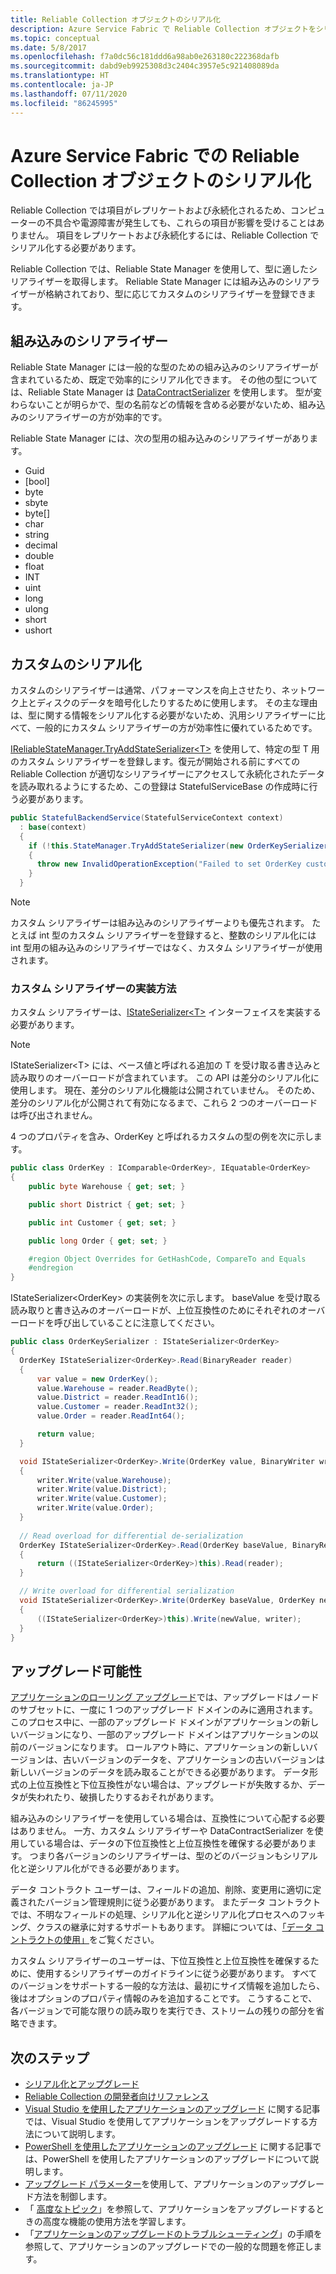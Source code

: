 ```yaml
---
title: Reliable Collection オブジェクトのシリアル化
description: Azure Service Fabric で Reliable Collection オブジェクトをシリアル化する規定の方法や、カスタムのシリアル化を定義する方法をなどについて説明します。
ms.topic: conceptual
ms.date: 5/8/2017
ms.openlocfilehash: f7a0dc56c181ddd6a98ab0e263180c222368dafb
ms.sourcegitcommit: dabd9eb9925308d3c2404c3957e5c921408089da
ms.translationtype: HT
ms.contentlocale: ja-JP
ms.lasthandoff: 07/11/2020
ms.locfileid: "86245995"
---
```

# <a name="reliable-collection-object-serialization-in-azure-service-fabric"></a>Azure Service Fabric での Reliable Collection オブジェクトのシリアル化
Reliable Collection では項目がレプリケートおよび永続化されるため、コンピューターの不具合や電源障害が発生しても、これらの項目が影響を受けることはありません。
項目をレプリケートおよび永続化するには、Reliable Collection でシリアル化する必要があります。

Reliable Collection では、Reliable State Manager を使用して、型に適したシリアライザーを取得します。
Reliable State Manager には組み込みのシリアライザーが格納されており、型に応じてカスタムのシリアライザーを登録できます。

## <a name="built-in-serializers"></a>組み込みのシリアライザー

Reliable State Manager には一般的な型のための組み込みのシリアライザーが含まれているため、既定で効率的にシリアル化できます。 その他の型については、Reliable State Manager は [DataContractSerializer](/dotnet/api/system.runtime.serialization.datacontractserializer?view=netcore-3.1) を使用します。
型が変わらないことが明らかで、型の名前などの情報を含める必要がないため、組み込みのシリアライザーの方が効率的です。

Reliable State Manager には、次の型用の組み込みのシリアライザーがあります。 
- Guid
- [bool]
- byte
- sbyte
- byte[]
- char
- string
- decimal
- double
- float
- INT
- uint
- long
- ulong
- short
- ushort

## <a name="custom-serialization"></a>カスタムのシリアル化

カスタムのシリアライザーは通常、パフォーマンスを向上させたり、ネットワーク上とディスクのデータを暗号化したりするために使用します。 その主な理由は、型に関する情報をシリアル化する必要がないため、汎用シリアライザーに比べて、一般的にカスタム シリアライザーの方が効率性に優れているためです。 

[IReliableStateManager.TryAddStateSerializer\<T>](/dotnet/api/microsoft.servicefabric.data.ireliablestatemanager.tryaddstateserializer) を使用して、特定の型 T 用のカスタム シリアライザーを登録します。復元が開始される前にすべての Reliable Collection が適切なシリアライザーにアクセスして永続化されたデータを読み取れるようにするため、この登録は StatefulServiceBase の作成時に行う必要があります。

```csharp
public StatefulBackendService(StatefulServiceContext context)
  : base(context)
  {
    if (!this.StateManager.TryAddStateSerializer(new OrderKeySerializer()))
    {
      throw new InvalidOperationException("Failed to set OrderKey custom serializer");
    }
  }
```

> [!NOTE]
> カスタム シリアライザーは組み込みのシリアライザーよりも優先されます。 たとえば int 型のカスタム シリアライザーを登録すると、整数のシリアル化には int 型用の組み込みのシリアライザーではなく、カスタム シリアライザーが使用されます。

### <a name="how-to-implement-a-custom-serializer"></a>カスタム シリアライザーの実装方法

カスタム シリアライザーは、[IStateSerializer\<T>](/dotnet/api/microsoft.servicefabric.data.istateserializer-1) インターフェイスを実装する必要があります。

> [!NOTE]
> IStateSerializer\<T> には、ベース値と呼ばれる追加の T を受け取る書き込みと読み取りのオーバーロードが含まれています。 この API は差分のシリアル化に使用します。 現在、差分のシリアル化機能は公開されていません。 そのため、差分のシリアル化が公開されて有効になるまで、これら 2 つのオーバーロードは呼び出されません。

4 つのプロパティを含み、OrderKey と呼ばれるカスタムの型の例を次に示します。

```csharp
public class OrderKey : IComparable<OrderKey>, IEquatable<OrderKey>
{
    public byte Warehouse { get; set; }

    public short District { get; set; }

    public int Customer { get; set; }

    public long Order { get; set; }

    #region Object Overrides for GetHashCode, CompareTo and Equals
    #endregion
}
```

IStateSerializer\<OrderKey> の実装例を次に示します。
baseValue を受け取る読み取りと書き込みのオーバーロードが、上位互換性のためにそれぞれのオーバーロードを呼び出していることに注意してください。

```csharp
public class OrderKeySerializer : IStateSerializer<OrderKey>
{
  OrderKey IStateSerializer<OrderKey>.Read(BinaryReader reader)
  {
      var value = new OrderKey();
      value.Warehouse = reader.ReadByte();
      value.District = reader.ReadInt16();
      value.Customer = reader.ReadInt32();
      value.Order = reader.ReadInt64();

      return value;
  }

  void IStateSerializer<OrderKey>.Write(OrderKey value, BinaryWriter writer)
  {
      writer.Write(value.Warehouse);
      writer.Write(value.District);
      writer.Write(value.Customer);
      writer.Write(value.Order);
  }
  
  // Read overload for differential de-serialization
  OrderKey IStateSerializer<OrderKey>.Read(OrderKey baseValue, BinaryReader reader)
  {
      return ((IStateSerializer<OrderKey>)this).Read(reader);
  }

  // Write overload for differential serialization
  void IStateSerializer<OrderKey>.Write(OrderKey baseValue, OrderKey newValue, BinaryWriter writer)
  {
      ((IStateSerializer<OrderKey>)this).Write(newValue, writer);
  }
}
```

## <a name="upgradability"></a>アップグレード可能性
[アプリケーションのローリング アップグレード](service-fabric-application-upgrade.md)では、アップグレードはノードのサブセットに、一度に 1 つのアップグレード ドメインのみに適用されます。 このプロセス中に、一部のアップグレード ドメインがアプリケーションの新しいバージョンになり、一部のアップグレード ドメインはアプリケーションの以前のバージョンになります。 ロールアウト時に、アプリケーションの新しいバージョンは、古いバージョンのデータを、アプリケーションの古いバージョンは新しいバージョンのデータを読み取ることができる必要があります。 データ形式の上位互換性と下位互換性がない場合は、アップグレードが失敗するか、データが失われたり、破損したりするおそれがあります。

組み込みのシリアライザーを使用している場合は、互換性について心配する必要はありません。
一方、カスタム シリアライザーや DataContractSerializer を使用している場合は、データの下位互換性と上位互換性を確保する必要があります。
つまり各バージョンのシリアライザーは、型のどのバージョンもシリアル化と逆シリアル化ができる必要があります。

データ コントラクト ユーザーは、フィールドの追加、削除、変更用に適切に定義されたバージョン管理規則に従う必要があります。 またデータ コントラクトでは、不明なフィールドの処理、シリアル化と逆シリアル化プロセスへのフッキング、クラスの継承に対するサポートもあります。 詳細については、[「データ コントラクトの使用」](/dotnet/framework/wcf/feature-details/using-data-contracts)をご覧ください。

カスタム シリアライザーのユーザーは、下位互換性と上位互換性を確保するために、使用するシリアライザーのガイドラインに従う必要があります。
すべてのバージョンをサポートする一般的な方法は、最初にサイズ情報を追加したら、後はオプションのプロパティ情報のみを追加することです。
こうすることで、各バージョンで可能な限りの読み取りを実行でき、ストリームの残りの部分を省略できます。

## <a name="next-steps"></a>次のステップ
  * [シリアル化とアップグレード](service-fabric-application-upgrade-data-serialization.md)
  * [Reliable Collection の開発者向けリファレンス](/dotnet/api/microsoft.servicefabric.data.collections?view=azure-dotnet#microsoft_servicefabric_data_collections)
  * [Visual Studio を使用したアプリケーションのアップグレード](service-fabric-application-upgrade-tutorial.md) に関する記事では、Visual Studio を使用してアプリケーションをアップグレードする方法について説明します。
  * [PowerShell を使用したアプリケーションのアップグレード](service-fabric-application-upgrade-tutorial-powershell.md) に関する記事では、PowerShell を使用したアプリケーションのアップグレードについて説明します。
  * [アップグレード パラメーター](service-fabric-application-upgrade-parameters.md)を使用して、アプリケーションのアップグレード方法を制御します。
  * 「 [高度なトピック](service-fabric-application-upgrade-advanced.md)」を参照して、アプリケーションをアップグレードするときの高度な機能の使用方法を学習します。
  * 「[アプリケーションのアップグレードのトラブルシューティング](service-fabric-application-upgrade-troubleshooting.md)」の手順を参照して、アプリケーションのアップグレードでの一般的な問題を修正します。
